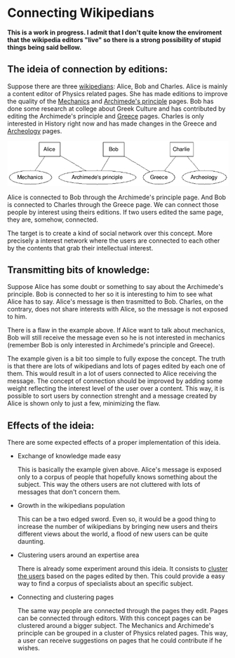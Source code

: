 Connecting Wikipedians
======================

**This is a work in progress. I admit that I don't quite know the enviroment that the wikipedia editors "live" so there is a strong possibility of stupid things being said bellow.**

The ideia of connection by editions:
------------------------------------

Suppose there are three [wikipedians][]: Alice, Bob and Charles. Alice is mainly a content editor of Physics related pages. She has made editions to improve the quality of the [Mechanics][] and [Archimede's principle][] pages. Bob has done some research at college about Greek Culture and has contributed by editing the Archimede's principle and [Greece][] pages. Charles is only interested in History right now and has made changes in the Greece and [Archeology][] pages.

![Alice, Bob and Charles' connections][graph]

[wikipedians]: http://en.wikipedia.org/wiki/Wikipedia:Wikipedians
[Mechanics]: http://en.wikipedia.org/wiki/Mechanics
[Archimede's principle]: http://en.wikipedia.org/wiki/Archimedes%27_principle
[Greece]: http://en.wikipedia.org/wiki/Greece
[Archeology]: http://en.wikipedia.org/wiki/Archeology
[graph]: graph.png

Alice is connected to Bob through the Archimede's principle page. And Bob is connected to Charles through the Greece page. We can connect those people by interest using theirs editions. If two users edited the same page, they are, somehow, connected.

The target is to create a kind of social network over this concept. More precisely a interest network where the users are connected to each other by the contents that grab their intellectual interest.

Transmitting bits of knowledge:
-------------------------------

Suppose Alice has some doubt or something to say about the Archimede's principle. Bob is connected to her so it is interesting to him to see what Alice has to say. Alice's message is then trasmitted to Bob. Charles, on the contrary, does not share interests with Alice, so the message is not exposed to him.

There is a flaw in the example above. If Alice want to talk about mechanics, Bob will still receive the message even so he is not interested in mechanics (remember Bob is only interested in Archimede's principle and Greece).

The example given is a bit too simple to fully expose the concept. The truth is that there are lots of wikipedians and lots of pages edited by each one of them. This would result in a lot of users connected to Alice receiving the message. The concept of connection should be improved by adding some weight reflecting the interest level of the user over a content. This way, it is possible to sort users by connection strenght and a message created by Alice is shown only to just a few, minimizing the flaw.


Effects of the ideia:
---------------------

There are some expected effects of a proper implementation of this ideia.

*   Exchange of knowledge made easy

	This is basically the example given above. Alice's message is exposed only to a corpus of people that hopefully knows something about the subject. This way the others users are not cluttered with lots of messages that don't concern them.

*   Growth in the wikipedians population

	This can be a two edged sword. Even so, it would be a good thing to increase the number of wikipedians by bringing new users and theirs different views about the world, a flood of new users can be quite daunting.

*   Clustering users around an expertise area

	There is already some experiment around this ideia. It consists to [cluster the users][] based on the pages edited by then. This could provide a easy way to find a corpus of specialists about an specific subject. 

*   Connecting and clustering pages

	 The same way people are connected through the pages they edit. Pages can be connected through editors. With this concept pages can be clustered around a bigger subject. The Mechanics and Archimede's principle can be grouped in a cluster of Physics related pages. This way, a user can receive suggestions on pages that he could contribute if he wishes.

[cluster the users]: http://jace.zaiki.in/files/2009/05/19/cis-wikipedia-report1.pdf
